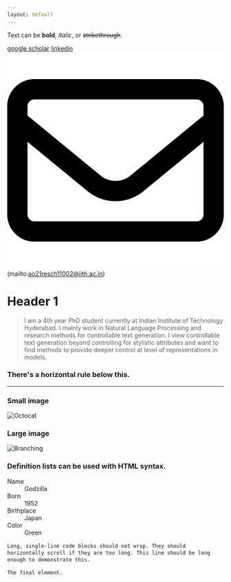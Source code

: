```yaml
---
layout: default
---
```


Text can be **bold**, _italic_, or ~~strikethrough~~.

[google scholar](https://scholar.google.com/citations?user=YbyzuEEAAAAJ&hl=en)
[linkedin](https://www.linkedin.com/in/aishwaryamdm/)
![mail](assets/img/envelope-regular.svg)(mailto:ao21resch11002@iith.ac.in)


# Header 1

> I am a 4th year PhD student currently at Indian Institute of Technology Hyderabad. I mainly work in Natural Language Processing and research methods for controllable text generation.
I view controllable text generation beyond controlling for stylistic attributes and want to find methods to provide deeper control at level of representations in models.



### There's a horizontal rule below this.

* * *



### Small image

![Octocat](https://github.githubassets.com/images/icons/emoji/octocat.png)

### Large image

![Branching](https://guides.github.com/activities/hello-world/branching.png)


### Definition lists can be used with HTML syntax.

<dl>
<dt>Name</dt>
<dd>Godzilla</dd>
<dt>Born</dt>
<dd>1952</dd>
<dt>Birthplace</dt>
<dd>Japan</dd>
<dt>Color</dt>
<dd>Green</dd>
</dl>

```
Long, single-line code blocks should not wrap. They should horizontally scroll if they are too long. This line should be long enough to demonstrate this.
```

```
The final element.
```
